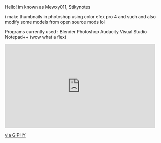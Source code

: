 Hello! im known as Mewxy011, Stikynotes

i make thumbnails in photoshop using color efex pro 4 and such
and also modify some models from open source mods lol

Programs currently used :
Blender
Photoshop
Audacity
Visual Studio
Notepad++ (wow what a flex)

<iframe src="https://giphy.com/embed/znFOMXuHVkV36qzdbJ" width="480" height="269" style="" frameBorder="0" class="giphy-embed" allowFullScreen></iframe><p><a href="https://giphy.com/gifs/binary-znFOMXuHVkV36qzdbJ">via GIPHY</a></p>


<!---
Mewxy011/Mewxy011 is a ✨ special ✨ repository because its `README.md` (this file) appears on your GitHub profile.
You can click the Preview link to take a look at your changes.
--->
